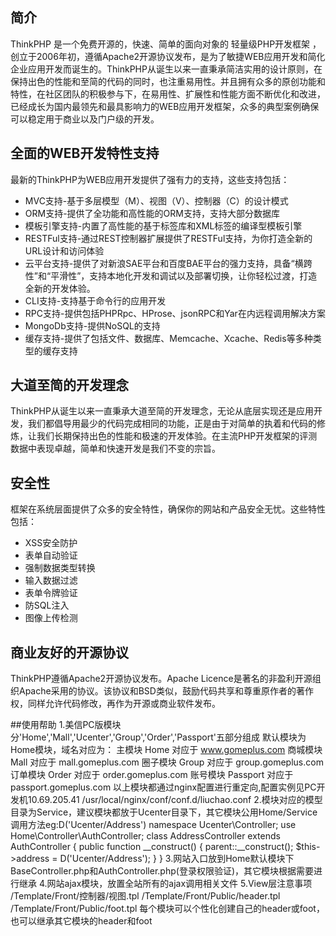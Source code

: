 ﻿## 简介

ThinkPHP 是一个免费开源的，快速、简单的面向对象的 轻量级PHP开发框架 ，创立于2006年初，遵循Apache2开源协议发布，是为了敏捷WEB应用开发和简化企业应用开发而诞生的。ThinkPHP从诞生以来一直秉承简洁实用的设计原则，在保持出色的性能和至简的代码的同时，也注重易用性。并且拥有众多的原创功能和特性，在社区团队的积极参与下，在易用性、扩展性和性能方面不断优化和改进，已经成长为国内最领先和最具影响力的WEB应用开发框架，众多的典型案例确保可以稳定用于商业以及门户级的开发。

## 全面的WEB开发特性支持

最新的ThinkPHP为WEB应用开发提供了强有力的支持，这些支持包括：

*  MVC支持-基于多层模型（M）、视图（V）、控制器（C）的设计模式
*  ORM支持-提供了全功能和高性能的ORM支持，支持大部分数据库
*  模板引擎支持-内置了高性能的基于标签库和XML标签的编译型模板引擎
*  RESTFul支持-通过REST控制器扩展提供了RESTFul支持，为你打造全新的URL设计和访问体验
*  云平台支持-提供了对新浪SAE平台和百度BAE平台的强力支持，具备“横跨性”和“平滑性”，支持本地化开发和调试以及部署切换，让你轻松过渡，打造全新的开发体验。
*  CLI支持-支持基于命令行的应用开发
*  RPC支持-提供包括PHPRpc、HProse、jsonRPC和Yar在内远程调用解决方案
*  MongoDb支持-提供NoSQL的支持
*  缓存支持-提供了包括文件、数据库、Memcache、Xcache、Redis等多种类型的缓存支持

## 大道至简的开发理念

ThinkPHP从诞生以来一直秉承大道至简的开发理念，无论从底层实现还是应用开发，我们都倡导用最少的代码完成相同的功能，正是由于对简单的执着和代码的修炼，让我们长期保持出色的性能和极速的开发体验。在主流PHP开发框架的评测数据中表现卓越，简单和快速开发是我们不变的宗旨。

## 安全性

框架在系统层面提供了众多的安全特性，确保你的网站和产品安全无忧。这些特性包括：

*  XSS安全防护
*  表单自动验证
*  强制数据类型转换
*  输入数据过滤
*  表单令牌验证
*  防SQL注入
*  图像上传检测

## 商业友好的开源协议

ThinkPHP遵循Apache2开源协议发布。Apache Licence是著名的非盈利开源组织Apache采用的协议。该协议和BSD类似，鼓励代码共享和尊重原作者的著作权，同样允许代码修改，再作为开源或商业软件发布。


##使用帮助
1.美信PC版模块分'Home','Mall','Ucenter','Group','Order','Passport'五部分组成
默认模块为Home模块，域名对应为：
主模块   Home		对应于 www.gomeplus.com
商城模块 Mall		对应于 mall.gomeplus.com
圈子模块 Group		对应于 group.gomeplus.com
订单模块 Order		对应于 order.gomeplus.com
账号模块 Passport	对应于 passport.gomeplus.com
以上模块都通过nginx配置进行重定向,配置实例见PC开发机10.69.205.41
/usr/local/nginx/conf/conf.d/liuchao.conf
2.模块对应的模型目录为Service，建议模块都放于Ucenter目录下，其它模块公用Home/Service
调用方法eg:D('Ucenter/Address')
namespace Ucenter\Controller;
use Home\Controller\AuthController;
class AddressController extends AuthController
{
	public function __construct()
	{
		parent::__construct();
		$this->address = D('Ucenter/Address');
	}
}
3.网站入口放到Home默认模块下BaseController.php和AuthController.php(登录权限验证)，其它模块根据需要进行继承
4.网站ajax模块，放置全站所有的ajax调用相关文件
5.View层注意事项
/Template/Front/控制器/视图.tpl
/Template/Front/Public/header.tpl
/Template/Front/Public/foot.tpl
每个模块可以个性化创建自己的header或foot，也可以继承其它模块的header和foot

